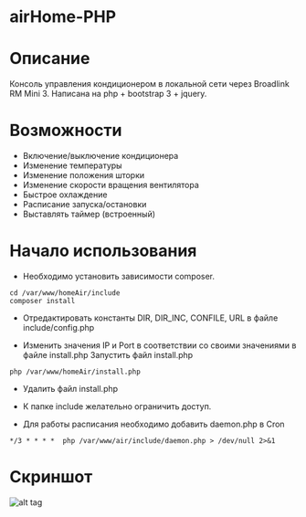 # airHome-PHP

# Описание

Консоль управления кондиционером в локальной сети через Broadlink RM Mini 3. Написана на php + bootstrap 3 + jquery.


# Возможности

* Включение/выключение кондиционера
* Изменение температуры
* Изменение положения шторки
* Изменение скорости вращения вентилятора
* Быстрое охлаждение
* Расписание запуска/остановки
* Выставлять таймер (встроенный)

# Начало использования

* Необходимо установить зависимости composer. 

```
cd /var/www/homeAir/include
composer install
```

* Отредактировать константы DIR, DIR_INC, CONFILE, URL в файле include/config.php

* Изменить значения IP и Port в соответствии со своими значениями в файле install.php
Запустить файл install.php

```
php /var/www/homeAir/install.php
```

* Удалить файл install.php

* К папке include желательно ограничить доступ.

* Для работы расписания необходимо добавить daemon.php в Cron

```
*/3 * * * *  php /var/www/air/include/daemon.php > /dev/null 2>&1
```

# Скриншот

![alt tag](https://cloud.githubusercontent.com/assets/3891799/17212675/51b9c7da-54d9-11e6-9832-8c67d8003e1e.png) 

